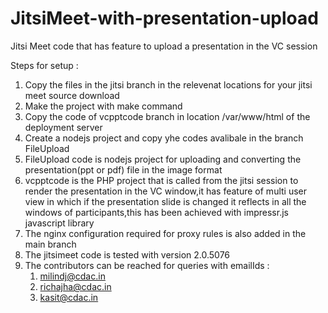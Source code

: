 # JitsiMeet-with-presentation-upload
Jitsi Meet code that has feature to upload a presentation in the VC session

Steps for setup :

1. Copy the files in the jitsi branch in the relevenat locations for your jitsi meet source download
2. Make the project with make command
3. Copy the code of vcpptcode branch in location /var/www/html of the deployment server
4. Create a nodejs project and copy yhe codes avalibale in the branch FileUpload
5. FileUpload code is nodejs project for uploading and converting the presentation(ppt or pdf) file in the image format
6. vcpptcode is the PHP project that is called from the jitsi session to render the presentation in the VC window,it has feature of multi user view in which if the presentation slide is changed it reflects in all the windows of participants,this has been achieved with impressr.js javascript library
7. The nginx configuration required for proxy rules is also added in the main branch
8. The jitsimeet code is tested with version 2.0.5076
9. The contributors can be reached for queries with emailIds : <ol> <li> milindj@cdac.in </li><li> richajha@cdac.in</li> <li> kasit@cdac.in</li> </ol>
 
